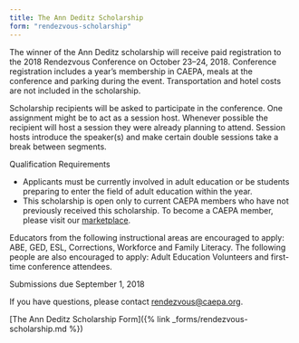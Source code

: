 ```yaml
---
title: The Ann Deditz Scholarship
form: "rendezvous-scholarship"
---
```

The winner of the Ann Deditz scholarship will receive paid registration to the 2018 Rendezvous Conference on October 23–24, 2018. Conference registration includes a year’s membership in CAEPA, meals at the conference and parking during the event. Transportation and hotel costs are not included in the scholarship.

Scholarship recipients will be asked to participate in the conference. One assignment might be to act as a session host. Whenever possible the recipient will host a session they were already planning to attend. Session hosts introduce the speaker(s) and make certain double sessions take a break between segments.

Qualification Requirements

  * Applicants must be currently involved in adult education or be students preparing to enter the field of adult education within the year.
  * This scholarship is open only to current CAEPA members who have not previously received this scholarship. To become a CAEPA member, please visit our [marketplace](https://www.mkt.com/caepa/item/caepa-membership).

Educators from the following instructional areas are encouraged to apply: ABE, GED, ESL, Corrections, Workforce and Family Literacy. The following people are also encouraged to apply: Adult Education Volunteers and first-time conference attendees.

Submissions due September 1, 2018

If you have questions, please contact <rendezvous@caepa.org>.

[The Ann Deditz Scholarship Form]({% link _forms/rendezvous-scholarship.md %})
